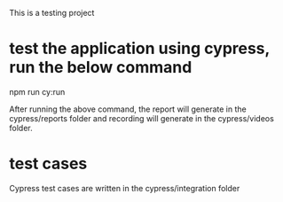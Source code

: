 This is a testing project

# test the application using cypress, run the below command

npm run cy:run

After running the above command, the report will generate in the cypress/reports folder and recording will generate in the cypress/videos folder.

# test cases 

Cypress test cases are written in the cypress/integration folder